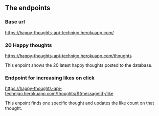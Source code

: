 ## The endpoints

### Base url

https://happy-thoughts-api-technigo.herokuapp.com/

### 20 Happy thoughts

https://happy-thoughts-api-technigo.herokuapp.com/thoughts

This enpoint shows the 20 latest happy thoughts posted to the database.

### Endpoint for increasing likes on click

https://happy-thoughts-api-technigo.herokuapp.com/thoughts/${messageId}/like

This enpoint finds one specific thought and updates the like count on that
thought.
